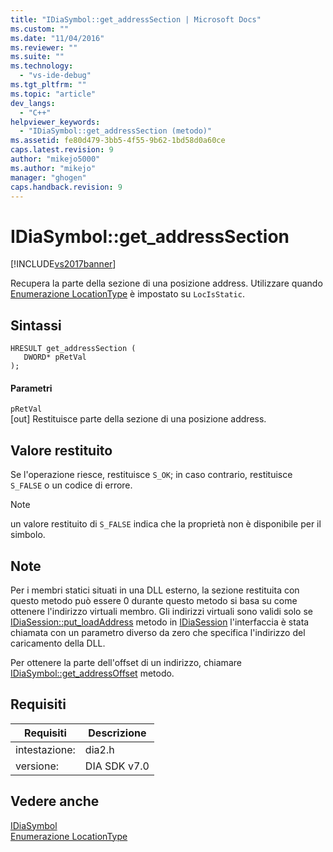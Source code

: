 ```yaml
---
title: "IDiaSymbol::get_addressSection | Microsoft Docs"
ms.custom: ""
ms.date: "11/04/2016"
ms.reviewer: ""
ms.suite: ""
ms.technology: 
  - "vs-ide-debug"
ms.tgt_pltfrm: ""
ms.topic: "article"
dev_langs: 
  - "C++"
helpviewer_keywords: 
  - "IDiaSymbol::get_addressSection (metodo)"
ms.assetid: fe80d479-3bb5-4f55-9b62-1bd58d0a60ce
caps.latest.revision: 9
author: "mikejo5000"
ms.author: "mikejo"
manager: "ghogen"
caps.handback.revision: 9
---
```

# IDiaSymbol::get_addressSection
[!INCLUDE[vs2017banner](../../code-quality/includes/vs2017banner.md)]

Recupera la parte della sezione di una posizione address.  Utilizzare quando [Enumerazione LocationType](../../debugger/debug-interface-access/locationtype.md) è impostato su  `LocIsStatic`.  
  
## Sintassi  
  
```cpp#  
HRESULT get_addressSection (   
   DWORD* pRetVal  
);  
```  
  
#### Parametri  
 `pRetVal`  
 \[out\]  Restituisce parte della sezione di una posizione address.  
  
## Valore restituito  
 Se l'operazione riesce, restituisce `S_OK`; in caso contrario, restituisce  `S_FALSE` o un codice di errore.  
  
> [!NOTE]
>  un valore restituito di `S_FALSE` indica che la proprietà non è disponibile per il simbolo.  
  
## Note  
 Per i membri statici situati in una DLL esterno, la sezione restituita con questo metodo può essere 0 durante questo metodo si basa su come ottenere l'indirizzo virtuali membro.  Gli indirizzi virtuali sono validi solo se [IDiaSession::put\_loadAddress](../../debugger/debug-interface-access/idiasession-put-loadaddress.md) metodo in  [IDiaSession](../../debugger/debug-interface-access/idiasession.md) l'interfaccia è stata chiamata con un parametro diverso da zero che specifica l'indirizzo del caricamento della DLL.  
  
 Per ottenere la parte dell'offset di un indirizzo, chiamare [IDiaSymbol::get\_addressOffset](../../debugger/debug-interface-access/idiasymbol-get-addressoffset.md) metodo.  
  
## Requisiti  
  
|Requisiti|Descrizione|  
|---------------|-----------------|  
|intestazione:|dia2.h|  
|versione:|DIA SDK v7.0|  
  
## Vedere anche  
 [IDiaSymbol](../../debugger/debug-interface-access/idiasymbol.md)   
 [Enumerazione LocationType](../../debugger/debug-interface-access/locationtype.md)